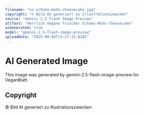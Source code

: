 ```yaml
---
filename: "ai-schoko-mohn-cheesecake.jpg"
copyright: "© Bild AI generiert zu Illustrationszwecken"
source: "Gemini 2.5 Flash Image Preview"
altText: "Herrlich Vegane frischer Schoko-Mohn Cheesecake"
aiGenerated: true
model: "gemini-2.5-flash-image-preview"
uploadDate: "2025-09-04T13:27:15.818Z"
---
```


# AI Generated Image

This image was generated by gemini-2.5-flash-image-preview for VeganBlatt.

## Copyright
© Bild AI generiert zu Illustrationszwecken
